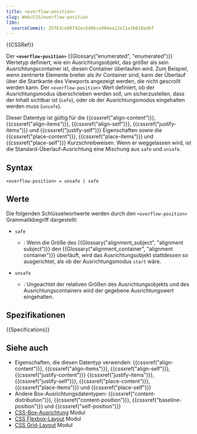 ```yaml
---
title: <overflow-position>
slug: Web/CSS/overflow-position
l10n:
  sourceCommit: 35f63ce08742ec649bca904ea12e11a3b018ad6f
---
```


{{CSSRef}}

Der **`<overflow-position>`** {{Glossary("enumerated", "enumerated")}} Wertetyp definiert, wie ein Ausrichtungsobjekt, das größer als sein Ausrichtungscontainer ist, diesen Container überlaufen wird. Zum Beispiel, wenn zentrierte Elemente breiter als ihr Container sind, kann der Überlauf über die Startkante des Viewports angezeigt werden, die nicht gescrollt werden kann. Der `<overflow-position>` Wert definiert, ob der Ausrichtungsmodus überschrieben werden soll, um sicherzustellen, dass der Inhalt sichtbar ist (`safe`), oder ob der Ausrichtungsmodus eingehalten werden muss (`unsafe`).

Dieser Datentyp ist gültig für die {{cssxref("align-content")}}, {{cssxref("align-items")}}, {{cssxref("align-self")}}, {{cssxref("justify-items")}} und {{cssxref("justify-self")}} Eigenschaften sowie die {{cssxref("place-content")}}, {{cssxref("place-items")}} und {{cssxref("place-self")}} Kurzschreibweisen.
Wenn er weggelassen wird, ist die Standard-Überlauf-Ausrichtung eine Mischung aus `safe` und `unsafe`.

## Syntax

```plain
<overflow-position> = unsafe | safe
```

## Werte

Die folgenden Schlüsselwortwerte werden durch den `<overflow-position>` Grammatikbegriff dargestellt:

- `safe`

  - : Wenn die Größe des {{Glossary("alignment_subject", "alignment subject")}} den {{Glossary("alignment_container", "alignment container")}} überläuft, wird das Ausrichtungsobjekt stattdessen so ausgerichtet, als ob der Ausrichtungsmodus `start` wäre.

- `unsafe`
  - : Ungeachtet der relativen Größen des Ausrichtungsobjekts und des Ausrichtungscontainers wird der gegebene Ausrichtungswert eingehalten.

## Spezifikationen

{{Specifications}}

## Siehe auch

- Eigenschaften, die diesen Datentyp verwenden: {{cssxref("align-content")}}, {{cssxref("align-items")}}, {{cssxref("align-self")}}, {{cssxref("justify-content")}} {{cssxref("justify-items")}}, {{cssxref("justify-self")}}, {{cssxref("place-content")}}, {{cssxref("place-items")}} und {{cssxref("place-self")}}
- Andere Box-Ausrichtungsdatentypen: {{cssxref("content-distribution")}}, {{cssxref("content-position")}}, {{cssxref("baseline-position")}} und {{cssxref("self-position")}}
- [CSS-Box-Ausrichtung](/de/docs/Web/CSS/CSS_box_alignment) Modul
- [CSS Flexbox-Layout](/de/docs/Web/CSS/CSS_flexible_box_layout) Modul
- [CSS Grid-Layout](/de/docs/Web/CSS/CSS_grid_layout) Modul
